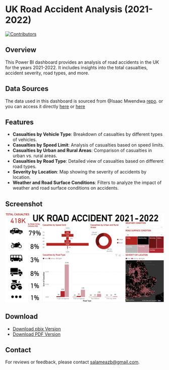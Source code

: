 # UK Road Accident Analysis (2021-2022)

[![Contributors](https://img.shields.io/github/contributors/mariosa7/Power-BI-Dashboard-UK-Road-Accident-Analysis)](https://github.com/mariosa7/Power-BI-Dashboard-UK-Road-Accident-Analysis/graphs/contributors)

## Overview
This Power BI dashboard provides an analysis of road accidents in the UK for the years 2021-2022. It includes insights into the total casualties, accident severity, road types, and more.

## Data Sources
The data used in this dashboard is sourced from @Isaac Mwendwa [repo](https://github.com/IsaacMwendwa/Power-BI-Road-Accidents-Analysis-Dashboard).
or you can access it directly [here](https://drive.google.com/drive/folders/18aZ6PvjvLPdjxjhcSK2RErU-Uz9jXtN4?usp=drive_link) or [here](https://drive.google.com/drive/folders/1G3BFBOcSn-i-8aJ6c_MgGWJzhYWM_Okb)

## Features
- **Casualties by Vehicle Type**: Breakdown of casualties by different types of vehicles.
- **Casualties by Speed Limit**: Analysis of casualties based on speed limits.
- **Casualties by Urban and Rural Areas**: Comparison of casualties in urban vs. rural areas.
- **Casualties by Road Type**: Detailed view of casualties based on different road types.
- **Severity by Location**: Map showing the severity of accidents by location.
- **Weather and Road Surface Conditions**: Filters to analyze the impact of weather and road surface conditions on accidents.

## Screenshot
![UK Road Accident Dashboard](Power%20BI%20dashboard%20UK%20road%20accidents.png)

## Download
- [Download pbix Version](Power%20BI%20dashboard%20UK%20road%20accidents.pbix)
- [Download PDF Version](Power%20BI%20dashboard%20UK%20road%20accidents.pdf)



## Contact
For reviews or feedback, please contact [salameazb@gmail.com](salameazb@gmail.com).
